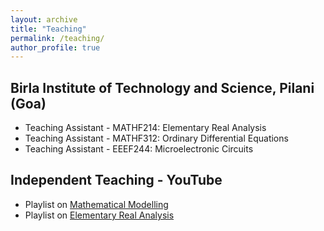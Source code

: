 ```yaml
---
layout: archive
title: "Teaching"
permalink: /teaching/
author_profile: true
---
```



## Birla Institute of Technology and Science, Pilani (Goa)
* Teaching Assistant - MATHF214: Elementary Real Analysis
* Teaching Assistant - MATHF312: Ordinary Differential Equations
* Teaching Assistant - EEEF244: Microelectronic Circuits

## Independent Teaching - YouTube
* Playlist on [Mathematical Modelling](https://youtube.com/playlist?list=PLKySgDp65cPYUt4iQ6RT1BPLPtRqahs_o&si=o1kqoxWdkYAqzhD9)
* Playlist on [Elementary Real Analysis](https://youtube.com/playlist?list=PLKySgDp65cPbrdAixfwOO-Vcsm_aKnZLx&si=NG6vGYXUwl7O7phI) 



